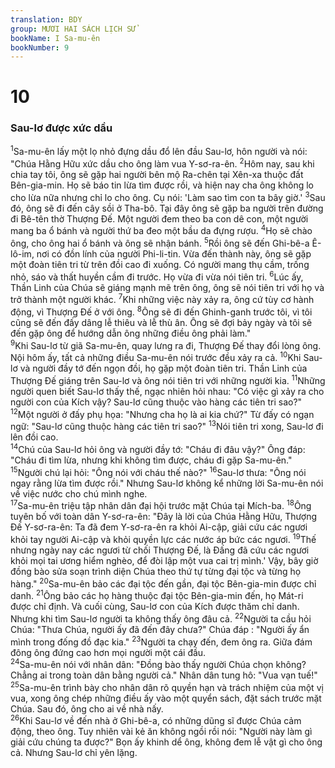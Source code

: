 ```yaml
---
translation: BDY
group: MƯƠI HAI SÁCH LỊCH SỬ
bookName: I Sa-mu-ên 
bookNumber: 9
---
```


<div class="title"><h1>10</h1><h3>Sau-lơ được xức dầu</h3></div>
<span class="verse 1sa_10_1"><sup>1</sup>Sa-mu-ên lấy một lọ nhỏ đựng dầu đổ lên đầu Sau-lơ, hôn người và nói: &#34;Chúa Hằng Hữu xức dầu cho ông làm vua Y-sơ-ra-ên. </span>
<span class="verse 1sa_10_2"><sup>2</sup>Hôm nay, sau khi chia tay tôi, ông sẽ gặp hai người bên mộ Ra-chên tại Xên-xa thuộc đất Bên-gia-min. Họ sẽ báo tin lừa tìm được rồi, và hiện nay cha ông không lo cho lừa nữa nhưng chỉ lo cho ông. Cụ nói: &#39;Làm sao tìm con ta bây giờ.&#39; </span>
<span class="verse 1sa_10_3"><sup>3</sup>Sau đó, ông sẽ đi đến cây sồi ở Tha-bô. Tại đây ông sẽ gặp ba người trên đường đi Bê-tên thờ Thượng Đế. Một người đem theo ba con dê con, một người mang ba ổ bánh và người thứ ba đeo một bầu da đựng rượu. </span>
<span class="verse 1sa_10_4"><sup>4</sup>Họ sẽ chào ông, cho ông hai ổ bánh và ông sẽ nhận bánh. </span>
<span class="verse 1sa_10_5"><sup>5</sup>Rồi ông sẽ đến Ghi-bê-a Ê-lô-im, nơi có đồn lính của người Phi-li-tin. Vừa đến thành này, ông sẽ gặp một đoàn tiên tri từ trên đồi cao đi xuống. Có người mang thụ cầm, trống nhỏ, sáo và thất huyền cầm đi trước. Họ vừa đi vừa nói tiên tri. </span>
<span class="verse 1sa_10_6"><sup>6</sup>Lúc ấy, Thần Linh của Chúa sẽ giáng mạnh mẽ trên ông, ông sẽ nói tiên tri với họ và trở thành một người khác. </span>
<span class="verse 1sa_10_7"><sup>7</sup>Khi những việc này xảy ra, ông cứ tùy cơ hành động, vì Thượng Đế ở với ông. </span>
<span class="verse 1sa_10_8"><sup>8</sup>Ông sẽ đi đến Ghinh-ganh trước tôi, vì tôi cũng sẽ đến đấy dâng lễ thiêu và lễ thù ân. Ông sẽ đợi bảy ngày và tôi sẽ đến gặp ông để hướng dẫn ông những điều ông phải làm.&#34;<br/></span>
<span class="verse 1sa_10_9"><sup>9</sup>Khi Sau-lơ từ giã Sa-mu-ên, quay lưng ra đi, Thượng Đế thay đổi lòng ông. Nội hôm ấy, tất cả những điều Sa-mu-ên nói trước đều xảy ra cả. </span>
<span class="verse 1sa_10_10"><sup>10</sup>Khi Sau-lơ và người đầy tớ đến ngọn đồi, họ gặp một đoàn tiên tri. Thần Linh của Thượng Đế giáng trên Sau-lơ và ông nói tiên tri với những người kia. </span>
<span class="verse 1sa_10_11"><sup>11</sup>Những người quen biết Sau-lơ thấy thế, ngạc nhiên hỏi nhau: &#34;Có việc gì xảy ra cho người con của Kích vậy? Sau-lơ cũng thuộc vào hàng các tiên tri sao?&#34; </span>
<span class="verse 1sa_10_12"><sup>12</sup>Một người ở đấy phụ họa: &#34;Nhưng cha họ là ai kia chứ?&#34; Từ đấy có ngạn ngữ: &#34;Sau-lơ cũng thuộc hàng các tiên tri sao?&#34; </span>
<span class="verse 1sa_10_13"><sup>13</sup>Nói tiên tri xong, Sau-lơ đi lên đồi cao.<br/></span>
<span class="verse 1sa_10_14"><sup>14</sup>Chú của Sau-lơ hỏi ông và người đầy tớ: &#34;Cháu đi đâu vậy?&#34; Ông đáp: &#34;Cháu đi tìm lừa, nhưng khi không tìm được, cháu đi gặp Sa-mu-ên.&#34; </span>
<span class="verse 1sa_10_15"><sup>15</sup>Người chú lại hỏi: &#34;Ông nói với cháu thế nào?&#34; </span>
<span class="verse 1sa_10_16"><sup>16</sup>Sau-lơ thưa: &#34;Ông nói ngay rằng lừa tìm được rồi.&#34; Nhưng Sau-lơ không kể những lời Sa-mu-ên nói về việc nước cho chú mình nghe.<br/></span>
<span class="verse 1sa_10_17"><sup>17</sup>Sa-mu-ên triệu tập nhân dân đại hội trước mặt Chúa tại Mích-ba. </span>
<span class="verse 1sa_10_18"><sup>18</sup>Ông tuyên bố với toàn dân Y-sơ-ra-ên: &#34;Đây là lời của Chúa Hằng Hữu, Thượng Đế Y-sơ-ra-ên: Ta đã đem Y-sơ-ra-ên ra khỏi Ai-cập, giải cứu các ngươi khỏi tay người Ai-cập và khỏi quyền lực các nước áp bức các ngươi. </span>
<span class="verse 1sa_10_19"><sup>19</sup>Thế nhưng ngày nay các ngươi từ chối Thượng Đế, là Đấng đã cứu các ngươi khỏi mọi tai ương hiểm nghèo, để đòi lập một vua cai trị mình.&#39; Vậy, bây giờ đồng bào sửa soạn trình diện Chúa theo thứ tự từng đại tộc và từng họ hàng.&#34;</span>
<span class="verse 1sa_10_20"><sup>20</sup>Sa-mu-ên bảo các đại tộc đến gần, đại tộc Bên-gia-min được chỉ danh. </span>
<span class="verse 1sa_10_21"><sup>21</sup>Ông bảo các họ hàng thuộc đại tộc Bên-gia-min đến, họ Mát-ri được chỉ định. Và cuối cùng, Sau-lơ con của Kích được thăm chỉ danh. Nhưng khi tìm Sau-lơ người ta không thấy ông đâu cả. </span>
<span class="verse 1sa_10_22"><sup>22</sup>Người ta cầu hỏi Chúa: &#34;Thưa Chúa, người ấy đã đến đây chưa?&#34; Chúa đáp : &#34;Người ấy ẩn mình trong đống đồ đạc kia.&#34; </span>
<span class="verse 1sa_10_23"><sup>23</sup>Người ta chạy đến, đem ông ra. Giữa đám đông ông đứng cao hơn mọi người một cái đầu.<br/></span>
<span class="verse 1sa_10_24"><sup>24</sup>Sa-mu-ên nói với nhân dân: &#34;Đồng bào thấy người Chúa chọn không? Chẳng ai trong toàn dân bằng người cả.&#34; Nhân dân tung hô: &#34;Vua vạn tuế!&#34;<br/></span>
<span class="verse 1sa_10_25"><sup>25</sup>Sa-mu-ên trình bày cho nhân dân rõ quyền hạn và trách nhiệm của một vị vua, xong ông chép những điều ấy vào một quyển sách, đặt sách trước mặt Chúa. Sau đó, ông cho ai về nhà nấy.<br/></span>
<span class="verse 1sa_10_26"><sup>26</sup>Khi Sau-lơ về đến nhà ở Ghi-bê-a, có những dũng sĩ được Chúa cảm động, theo ông. Tuy nhiên vài kẻ ăn không ngồi rồi nói: &#34;Người này làm gì giải cứu chúng ta được?&#34; Bọn ấy khinh dể ông, không đem lễ vật gì cho ông cả. Nhưng Sau-lơ chỉ yên lặng.</span>
